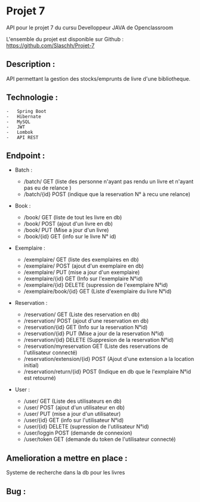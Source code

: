 # Projet 7

API pour le projet 7 du cursu Develloppeur JAVA de Openclassroom

L'ensemble du projet est disponible sur Github : https://github.com/Slaschh/Projet-7

## Description :
API permettant la gestion des stocks/emprunts de livre d'une bibliotheque.

## Technologie : 
    -   Spring Boot
    -   Hibernate
    -   MySQL
    -   JWT
    -   Lombok
    -   API REST
    
## Endpoint : 

- Batch :
    - /batch/ GET (liste des personne n'ayant pas rendu un livre et n'ayant pas eu de relance )
    - /batch/{id} POST (indique que la reservation N° à recu une relance)
   
- Book : 
    - /book/ GET (liste de tout les livre en db)
    - /book/ POST (ajout d'un livre en db)
    - /book/ PUT (Mise a jour d'un livre)
    - /book/{id} GET (info sur le livre N° id)
 
- Exemplaire :
    - /exemplaire/ GET (liste des exemplaires en db)
    - /exemplaire/ POST (ajout d'un exemplaire en db)
    - /exemplaire/ PUT (mise a jour d'un exemplaire)
    - /exemplaire/{id} GET (Info sur l'exemplaire N°id)
    - /exemplaire/{id} DELETE (supression de l'exemplaire N°id)
    - /exemplaire/book/{id} GET (Liste d'exemplaire du livre N°id)
    
- Reservation :
    - /reservation/ GET (Liste des reservation en db)
    - /reservation/ POST (ajout d'une reservation en db)
    - /reservation/{id} GET (Info sur la reservation N°id)
    - /reservation/{id} PUT (Mise a jour de la reservation N°id)
    - /reservation/{id} DELETE (Suppresion de la reservation N°id)
    - /reservation/myreservation GET (Liste des reservations de l'utilisateur connecté)
    - /reservation/extension/{id} POST (Ajout d'une extension a la location initial)
    - /reservation/return/{id} POST (Indique en db que le l'exmplaire N°id est retourné)
    
- User : 
    - /user/ GET (Liste des utilisateurs en db)
    - /user/ POST (ajout d'un utilisateur en db)
    - /user/ PUT (mise a jour d'un utilisateur)
    - /user/{id} GET (info sur l'utilisateur N°id)
    - /user/{id} DELETE (supression de l'utilisateur N°id)
    - /user/loggin POST (demande de connexion)
    - /user/token GET (demande du token de l'utilisateur connecté)
    
 

## Amelioration a mettre en place : 

Systeme de recherche dans la db pour les livres

## Bug :
